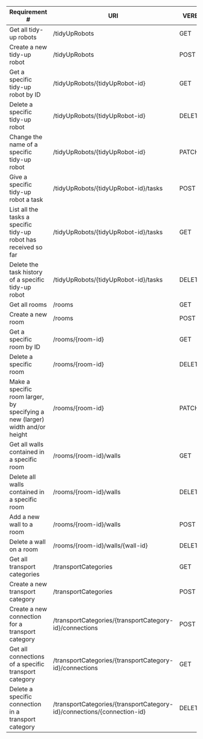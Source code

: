 |Requirement # | URI | VERB |
|---|---|---|
| Get all tidy-up robots                                                        | /tidyUpRobots | GET |
| Create a new tidy-up robot                                              | /tidyUpRobots | POST |
| Get a specific tidy-up robot by ID                                      | /tidyUpRobots/{tidyUpRobot-id} | GET |
| Delete a specific tidy-up robot                                         | /tidyUpRobots/{tidyUpRobot-id} | DELETE |
| Change the name of a specific tidy-up robot                             | /tidyUpRobots/{tidyUpRobot-id} | PATCH |
| Give a specific tidy-up robot a task                                    | /tidyUpRobots/{tidyUpRobot-id}/tasks| POST |
| List all the tasks a specific tidy-up robot has received so far         | /tidyUpRobots/{tidyUpRobot-id}/tasks | GET |
| Delete the task history of a specific tidy-up robot                     | /tidyUpRobots/{tidyUpRobot-id}/tasks | DELETE |
| Get all rooms                                                                 | /rooms | GET |
| Create a new room                                                             | /rooms | POST |
| Get a specific room by ID                                                     | /rooms/{room-id} | GET |
| Delete a specific room                                                        | /rooms/{room-id} | DELETE |
| Make a specific room larger, by specifying a new (larger) width and/or height | /rooms/{room-id} | PATCH |
| Get all walls contained in a specific room                                    | /rooms/{room-id}/walls | GET |
| Delete all walls contained in a specific room                                 | /rooms/{room-id}/walls | DELETE |
| Add a new wall to a room                                                      | /rooms/{room-id}/walls | POST |
| Delete a wall on a room                                                       | /rooms/{room-id}/walls/{wall-id} | DELETE |
| Get all transport categories                                                  | /transportCategories | GET |
| Create a new transport category                                               | /transportCategories | POST |
| Create a new connection for a transport category                              | /transportCategories/{transportCategory-id}/connections | POST |
| Get all connections of a specific transport category                          | /transportCategories/{transportCategory-id}/connections | GET|
| Delete a specific connection in a transport category                          | /transportCategories/{transportCategory-id}/connections/{connection-id} | DELETE |